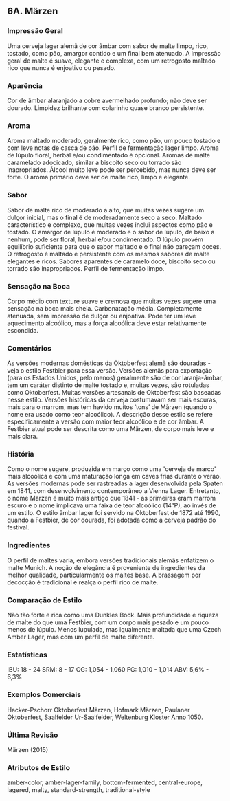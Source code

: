 ## 6A. Märzen

### Impressão Geral

Uma cerveja lager alemã de cor âmbar com sabor de malte limpo, rico, tostado, como pão, amargor contido e um final bem atenuado. A impressão geral de malte é suave, elegante e complexa, com um retrogosto maltado rico que nunca é enjoativo ou pesado.

### Aparência

Cor de âmbar alaranjado a cobre avermelhado profundo; não deve ser dourado. Limpidez brilhante com colarinho quase branco persistente.

### Aroma

Aroma maltado moderado, geralmente rico, como pão, um pouco tostado e com leve notas de casca de pão. Perfil de fermentação lager limpo. Aroma de lúpulo floral, herbal e/ou condimentado é opcional. Aromas de malte caramelado adocicado, similar a biscoito seco ou torrado são inapropriados. Álcool muito leve pode ser percebido, mas nunca deve ser forte. O aroma primário deve ser de malte rico, limpo e elegante.

### Sabor

Sabor de malte rico de moderado a alto, que muitas vezes sugere um dulçor inicial, mas o final é de moderadamente seco a seco. Maltado característico e complexo, que muitas vezes inclui aspectos como pão e tostado. O amargor de lúpulo é moderado e o sabor de lúpulo, de baixo a nenhum, pode ser floral, herbal e/ou condimentado. O lúpulo provém equilíbrio suficiente para que o sabor maltado e o final não pareçam doces. O retrogosto é maltado e persistente com os mesmos sabores de malte elegantes e ricos. Sabores aparentes de caramelo doce, biscoito seco ou torrado são inapropriados. Perfil de fermentação limpo.

### Sensação na Boca

Corpo médio com texture suave e cremosa que muitas vezes sugere uma sensação na boca mais cheia. Carbonatação média. Completamente atenuada, sem impressão de dulçor ou enjoativa. Pode ter um leve aquecimento alcoólico, mas a força alcoólica deve estar relativamente escondida.

### Comentários

As versões modernas domésticas da Oktoberfest alemã são douradas - veja o estilo Festbier para essa versão. Versões alemãs para exportação (para os Estados Unidos, pelo menos) geralmente são de cor laranja-âmbar, tem um caráter distinto de malte tostado e, muitas vezes, são rotuladas como Oktoberfest. Muitas versões artesanais de Oktoberfest são baseadas nesse estilo. Versões históricas da cerveja costumavam ser mais escuras, mais para o marrom, mas tem havido muitos ‘tons’ de Mãrzen (quando o nome era usado como teor alcoólico). A descrição desse estilo se refere especificamente a versão com maior teor alcoólico e de cor âmbar. A Festbier atual pode ser descrita como uma Märzen, de corpo mais leve e mais clara.

### História

Como o nome sugere, produzida em março como uma 'cerveja de março' mais alcoólica e com uma maturação longa em caves frias durante o verão. As versões modernas pode ser rastreadas a lager desenvolvida pela Spaten em 1841, com desenvolvimento contemporâneo a Vienna Lager. Entretanto, o nome Märzen é muito mais antigo que 1841 - as primeiras eram marrom escuro e o nome implicava uma faixa de teor alcoólico (14°P), ao invés de um estilo. O estilo âmbar lager foi servido na Oktoberfest de 1872 até 1990, quando a Festbier, de cor dourada, foi adotada como a cerveja padrão do festival.

### Ingredientes

O perfil de maltes varia, embora versões tradicionais alemãs enfatizem o malte Munich. A noção de elegância é proveniente de ingredientes da melhor qualidade, particularmente os maltes base. A brassagem por decocção é tradicional e realça o perfil rico de malte.

### Comparação de Estilo

Não tão forte e rica como uma Dunkles Bock. Mais profundidade e riqueza de malte do que uma Festbier, com um corpo mais pesado e um pouco menos de lúpulo. Menos lupulada, mas igualmente maltada que uma Czech Amber Lager, mas com um perfil de malte diferente.

### Estatísticas

IBU: 18 - 24
SRM: 8 - 17
OG: 1,054 - 1,060
FG: 1,010 - 1,014
ABV: 5,6% - 6,3%

### Exemplos Comerciais

Hacker-Pschorr Oktoberfest Märzen, Hofmark Märzen, Paulaner Oktoberfest, Saalfelder Ur-Saalfelder, Weltenburg Kloster Anno 1050.

### Última Revisão

Märzen (2015)

### Atributos de Estilo

amber-color, amber-lager-family, bottom-fermented, central-europe, lagered, malty, standard-strength, traditional-style
